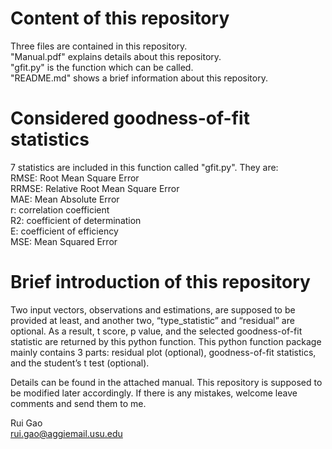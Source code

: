 # Content of this repository
Three files are contained in this repository.<br>
"Manual.pdf" explains details about this repository.<br>
"gfit.py" is the function which can be called.<br>
"README.md" shows a brief information about this repository.<br>

# Considered goodness-of-fit statistics
7 statistics are included in this function called "gfit.py". They are:<br>
RMSE: Root Mean Square Error<br>
RRMSE: Relative Root Mean Square Error<br>
MAE: Mean Absolute Error<br>
r: correlation coefficient<br>
R2: coefficient of determination<br>
E: coefficient of efficiency<br>
MSE: Mean Squared Error<br>

# Brief introduction of this repository
Two input vectors, observations and estimations, are supposed to be provided at least, and another two, “type_statistic” and “residual” are optional. As a result, t score, p value, and the selected goodness-of-fit statistic are returned by this python function. This python function package mainly contains 3 parts: residual plot (optional), goodness-of-fit statistics, and the student’s t test (optional).

Details can be found in the attached manual. This repository is supposed to be modified later accordingly. If there is any mistakes, welcome leave comments and send them to me.<br>

Rui Gao<br>
rui.gao@aggiemail.usu.edu
